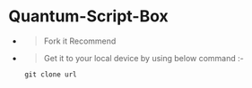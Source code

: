 # Quantum-Script-Box

- > Fork it <span class="material-symbols-outlined">Recommend </span>
- > Get it to your local device by using below command :-
```
    git clone url
```